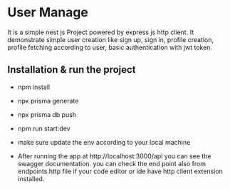 # User Manage
It is a simple nest js Project powered by express js http client. It demonstrate simple user 
creation like sign up, sign in, profile creation, profile fetching according to user, basic authentication
with jwt token.

## Installation & run the project
- npm install 
- npx prisma generate
- npx prisma db push
- npm run start:dev

- make sure update the env according to your local machine
- After running the app at http://localhost:3000/api you can see the swagger documentation.
you can check the end point also from endpoints.http file if your code editor or ide have http client extension installed.




